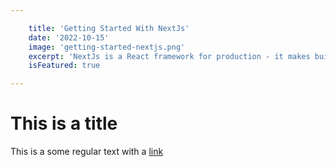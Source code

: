 ```yaml
---

    title: 'Getting Started With NextJs'
    date: '2022-10-15'
    image: 'getting-started-nextjs.png'
    excerpt: 'NextJs is a React framework for production - it makes building fullstack React apps and sites a brezze and ships with built-in SSR.'
    isFeatured: true

---
```



# This is a title

This is a some regular text with a [link](https://google.com)